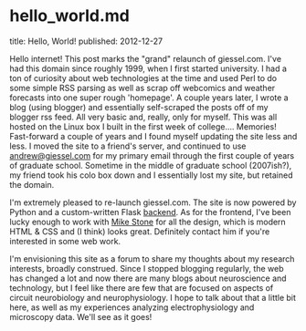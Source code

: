 # hello_world.md
title: Hello, World!
published: 2012-12-27

Hello internet!  This post marks the "grand" relaunch of giessel.com.  I've had this domain since roughly 1999, when I first started university.  I had a ton of curiosity about web technologies at the time and used Perl to do some simple RSS parsing as well as scrap off webcomics and weather forecasts into one super rough 'homepage'.  A couple years later, I wrote a blog (using blogger) and essentially self-scraped the posts off of my blogger rss feed.  All very basic and, really, only for myself.  This was all hosted on the Linux box I built in the first week of college.... Memories!  Fast-forward a couple of years and I found myself updating the site less and less.  I moved the site to a friend's server, and continued to use andrew@giessel.com for my primary email through the first couple of years of graduate school.  Sometime in the middle of graduate school (2007ish?), my friend took his colo box down and I essentially lost my site, but retained the domain.


I'm extremely pleased to re-launch giessel.com.  The site is now powered by Python and a custom-written Flask [backend](http://github.com/andrewgiessel/giessel.com "giessel.com on github").  As for the frontend, I've been lucky enough to work with [Mike Stone](https://twitter.com/himikestone "@himikestone") for all the design, which is modern HTML & CSS and (I think) looks great.  Definitely contact him if you're interested in some web work.  


I'm envisioning this site as a forum to share my thoughts about my research interests, broadly construed.  Since I stopped blogging regularly, the web has changed a lot and now there are many blogs about neuroscience and technology, but I feel like there are few that are focused on aspects of circuit neurobiology and neurophysiology.  I hope to talk about that a little bit here, as well as my experiences analyzing electrophysiology and microscopy data.  We'll see as it goes!

